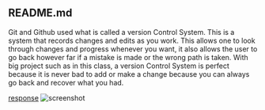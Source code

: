 
<h2>README.md</h2>

<p>
  Git and Github used what is called a version Control System. This is a system that records changes and edits as you work. This allows one to look through changes and progress whenever you want, it also allows the user to go back however far if a mistake is made or the wrong path is taken. With big project such as in this class, a version Control System is perfect because it is never bad to add or make a change because you can always go back and recover what you had.
<p/>

[response](web-dev-hw/assignment-2/responses.txt)
![screenshot](web-dev-hw/images/assignment-2.png)
